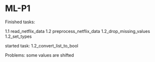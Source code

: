 # ML-P1
 Finished tasks:

1.1 read_netflix_data
1.2 preprocess_netflix_data
1.2_drop_missing_values
1.2_set_types

started task:
1.2_convert_list_to_bool

Problems:
some values are shifted
